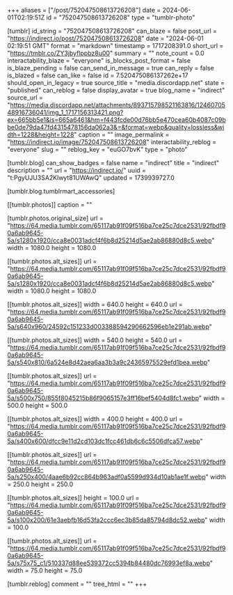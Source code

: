+++
aliases = ["/post/752047508613726208"]
date = 2024-06-01T02:19:51Z
id = "752047508613726208"
type = "tumblr-photo"

[tumblr]
id_string = "752047508613726208"
can_blaze = false
post_url = "https://indirect.io/post/752047508613726208"
date = "2024-06-01 02:19:51 GMT"
format = "markdown"
timestamp = 1717208391.0
short_url = "https://tmblr.co/ZY3jbyflppbz8u00"
summary = ""
note_count = 0.0
interactability_blaze = "everyone"
is_blocks_post_format = false
is_blaze_pending = false
can_send_in_message = true
can_reply = false
is_blazed = false
can_like = false
id = 7.520475086137262e+17
should_open_in_legacy = true
source_title = "media.discordapp.net"
state = "published"
can_reblog = false
display_avatar = true
blog_name = "indirect"
source_url = "https://media.discordapp.net/attachments/893715798521163816/1246070548916736041/img_1_1717156313421.png?ex=665bb5e1&is=665a6461&hm=f443fcde00d76bb5e470cea60b4087c09bbe0de79da47fd4315478156da062a3&=&format=webp&quality=lossless&width=1228&height=1228"
caption = ""
image_permalink = "https://indirect.io/image/752047508613726208"
interactability_reblog = "everyone"
slug = ""
reblog_key = "euGO7bvK"
type = "photo"

[tumblr.blog]
can_show_badges = false
name = "indirect"
title = "indirect"
description = ""
url = "https://indirect.io/"
uuid = "t:PgyUJU3SA2Klwyt81UWAwQ"
updated = 1739939727.0

[tumblr.blog.tumblrmart_accessories]

[[tumblr.photos]]
caption = ""

[tumblr.photos.original_size]
url = "https://64.media.tumblr.com/65117ab91f09f516ba7ce25c7dce2531/92fbdf90a6ab9645-5a/s1280x1920/cca8e0031adcf4f6b8d25214d5ae2ab86880d8c5.webp"
width = 1080.0
height = 1080.0

[[tumblr.photos.alt_sizes]]
url = "https://64.media.tumblr.com/65117ab91f09f516ba7ce25c7dce2531/92fbdf90a6ab9645-5a/s1280x1920/cca8e0031adcf4f6b8d25214d5ae2ab86880d8c5.webp"
width = 1080.0
height = 1080.0

[[tumblr.photos.alt_sizes]]
width = 640.0
height = 640.0
url = "https://64.media.tumblr.com/65117ab91f09f516ba7ce25c7dce2531/92fbdf90a6ab9645-5a/s640x960/24592c151233d003388594290662596eb1e291ab.webp"

[[tumblr.photos.alt_sizes]]
width = 540.0
height = 540.0
url = "https://64.media.tumblr.com/65117ab91f09f516ba7ce25c7dce2531/92fbdf90a6ab9645-5a/s540x810/6a524e8d42aea6aa3b3a9c24365975529efd1bea.webp"

[[tumblr.photos.alt_sizes]]
url = "https://64.media.tumblr.com/65117ab91f09f516ba7ce25c7dce2531/92fbdf90a6ab9645-5a/s500x750/855f8045215b86f9065157e3ff16bef5404d8fc1.webp"
width = 500.0
height = 500.0

[[tumblr.photos.alt_sizes]]
width = 400.0
height = 400.0
url = "https://64.media.tumblr.com/65117ab91f09f516ba7ce25c7dce2531/92fbdf90a6ab9645-5a/s400x600/dfcc9e11d2cd103dc1fcc461db6c6c5506dfca57.webp"

[[tumblr.photos.alt_sizes]]
url = "https://64.media.tumblr.com/65117ab91f09f516ba7ce25c7dce2531/92fbdf90a6ab9645-5a/s250x400/4aae6b92cc864b963adf0a5599d934d10ab1ae1f.webp"
width = 250.0
height = 250.0

[[tumblr.photos.alt_sizes]]
height = 100.0
url = "https://64.media.tumblr.com/65117ab91f09f516ba7ce25c7dce2531/92fbdf90a6ab9645-5a/s100x200/61e3aebfb16d53fa2ccc6ec3b85da85794d8dc52.webp"
width = 100.0

[[tumblr.photos.alt_sizes]]
url = "https://64.media.tumblr.com/65117ab91f09f516ba7ce25c7dce2531/92fbdf90a6ab9645-5a/s75x75_c1/510337d88ee539372cc5394b84480dc76993ef8a.webp"
width = 75.0
height = 75.0

[tumblr.reblog]
comment = ""
tree_html = ""
+++
